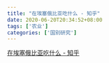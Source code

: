 ```yaml
---
title: "在埃塞俄比亚吃什么 - 知乎"
date: 2020-06-20T20:34:52+08:00
tags: ['农业']
categories: ['国别研究']
---
```


[在埃塞俄比亚吃什么 - 知乎](/国别研究/在埃塞俄比亚吃什么%20-%20知乎.html)
